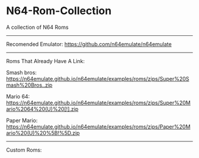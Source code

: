 # N64-Rom-Collection
A collection of N64 Roms
_______________________________
                                                        
Recomended Emulator: https://github.com/n64emulate/n64emulate
________________________________

Roms That Already Have A Link:

Smash bros:       
https://n64emulate.github.io/n64emulate/examples/roms/zips/Super%20Smash%20Bros..zip

Mario 64:         
https://n64emulate.github.io/n64emulate/examples/roms/zips/Super%20Mario%2064%20(U)%20[!].zip

Paper Mario:         
https://n64emulate.github.io/n64emulate/examples/roms/zips/Paper%20Mario%20(U)%20%5B!%5D.zip
__________________________________

Custom Roms:
